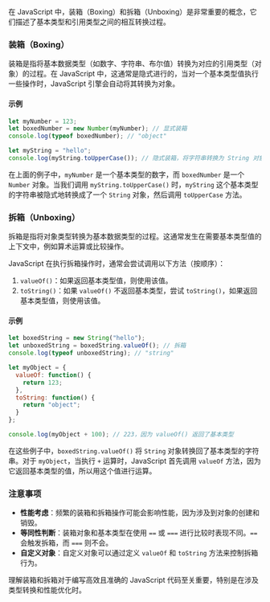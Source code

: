 在 JavaScript 中，装箱（Boxing）和拆箱（Unboxing）是非常重要的概念，它们描述了基本类型和引用类型之间的相互转换过程。

### 装箱（Boxing）

装箱是指将基本数据类型（如数字、字符串、布尔值）转换为对应的引用类型（对象）的过程。在 JavaScript 中，这通常是隐式进行的，当对一个基本类型值执行一些操作时，JavaScript 引擎会自动将其转换为对象。

#### 示例

```javascript
let myNumber = 123;
let boxedNumber = new Number(myNumber); // 显式装箱
console.log(typeof boxedNumber); // "object"

let myString = "hello";
console.log(myString.toUpperCase()); // 隐式装箱，将字符串转换为 String 对象
```

在上面的例子中，`myNumber` 是一个基本类型的数字，而 `boxedNumber` 是一个 `Number` 对象。当我们调用 `myString.toUpperCase()` 时，`myString` 这个基本类型的字符串被隐式地转换成了一个 `String` 对象，然后调用 `toUpperCase` 方法。

### 拆箱（Unboxing）

拆箱是指将对象类型转换为基本数据类型的过程。这通常发生在需要基本类型值的上下文中，例如算术运算或比较操作。

JavaScript 在执行拆箱操作时，通常会尝试调用以下方法（按顺序）：

1. `valueOf()`：如果返回基本类型值，则使用该值。
2. `toString()`：如果 `valueOf()` 不返回基本类型，尝试 `toString()`，如果返回基本类型值，则使用该值。

#### 示例

```javascript
let boxedString = new String("hello");
let unboxedString = boxedString.valueOf(); // 拆箱
console.log(typeof unboxedString); // "string"

let myObject = {
  valueOf: function() {
    return 123;
  },
  toString: function() {
    return "object";
  }
};

console.log(myObject + 100); // 223，因为 valueOf() 返回了基本类型
```

在这些例子中，`boxedString.valueOf()` 将 `String` 对象转换回了基本类型的字符串。对于 `myObject`，当执行 `+` 运算时，JavaScript 首先调用 `valueOf` 方法，因为它返回基本类型的值，所以用这个值进行运算。

### 注意事项

- **性能考虑**：频繁的装箱和拆箱操作可能会影响性能，因为涉及到对象的创建和销毁。
- **等同性判断**：装箱对象和基本类型在使用 `==` 或 `===` 进行比较时表现不同。`==` 会触发拆箱，而 `===` 则不会。
- **自定义对象**：自定义对象可以通过定义 `valueOf` 和 `toString` 方法来控制拆箱行为。

理解装箱和拆箱对于编写高效且准确的 JavaScript 代码至关重要，特别是在涉及类型转换和性能优化时。